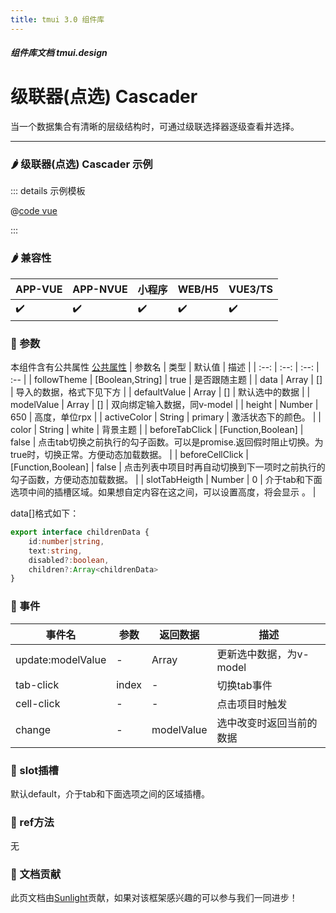 ```yaml
---
title: tmui 3.0 组件库
---
```


<dirtoc></dirtoc>

##### 组件库文档 tmui.design

# 级联器(点选) Cascader
当一个数据集合有清晰的层级结构时，可通过级联选择器逐级查看并选择。

---

### :hot_pepper: 级联器(点选) Cascader 示例

<webview url="https://tmui.design/h5/#/pages/form/cascader"></webview>

::: details 示例模板

@[code vue](pages/form/cascader.nvue)

:::

### :hot_pepper: 兼容性

| APP-VUE | APP-NVUE | 小程序 | WEB/H5 | VUE3/TS |
| --- | --- | --- | --- | --- |
| :heavy_check_mark: | :heavy_check_mark: | :heavy_check_mark: | :heavy_check_mark: | :heavy_check_mark: |

### :seedling: 参数
本组件含有公共属性 [公共属性](/doc/spec/组件公共样式.md)
| 参数名 | 类型 | 默认值 | 描述 |
| :--: | :--: | :--: | :-- |
| followTheme | [Boolean,String] | true | 是否跟随主题 |
| data | Array | [] | 导入的数据，格式下见下方 |
| defaultValue | Array | [] | 默认选中的数据 |
| modelValue | Array | [] | 双向绑定输入数据，同v-model |
| height | Number | 650 | 高度，单位rpx |
| activeColor | String | primary | 激活状态下的颜色。 |
| color | String | white | 背景主题 |
| beforeTabClick | [Function,Boolean] | false | 点击tab切换之前执行的勾子函数。可以是promise.返回假时阻止切换。为true时，切换正常。方便动态加载数据。 |
| beforeCellClick | [Function,Boolean] | false | 点击列表中项目时再自动切换到下一项时之前执行的勾子函数，方便动态加载数据。 |
| slotTabHeigth | Number | 0 | 介于tab和下面选项中间的插槽区域。如果想自定内容在这之间，可以设置高度，将会显示 。 |

data[]格式如下：
```ts
export interface childrenData {
    id:number|string,
    text:string,
    disabled?:boolean,
    children?:Array<childrenData>
}
```

### :rose: 事件
| 事件名 | 参数 | 返回数据 | 描述 |
| --- | --- | --- | --- |
| update:modelValue | - | Array | 更新选中数据，为v-model |
| tab-click | index | - | 切换tab事件 |
| cell-click | - | - | 点击项目时触发 |
| change | - | modelValue | 选中改变时返回当前的数据 |


### :corn: slot插槽
默认default，介于tab和下面选项之间的区域插槽。

### :green_salad: ref方法
无

### :couplekiss: 文档贡献
此页文档由[Sunlight](https://gitee.com/rzg)贡献，如果对该框架感兴趣的可以参与我们一同进步！
